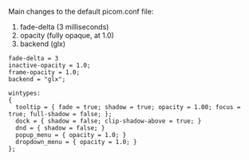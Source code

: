 Main changes to the default picom.conf file:
1. fade-delta (3 milliseconds)
2. opacity (fully opaque, at 1.0)
3. backend (glx)

```
fade-delta = 3
inactive-opacity = 1.0;
frame-opacity = 1.0;
backend = "glx";

wintypes:
{
  tooltip = { fade = true; shadow = true; opacity = 1.00; focus = true; full-shadow = false; };
  dock = { shadow = false; clip-shadow-above = true; }
  dnd = { shadow = false; }
  popup_menu = { opacity = 1.0; }
  dropdown_menu = { opacity = 1.0; }
};
```
